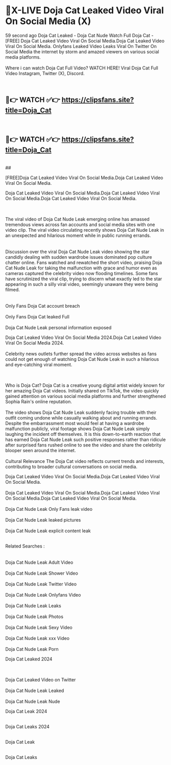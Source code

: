 # 🔴X-LIVE Doja Cat Leaked Video Viral On Social Media (X)<br>


59 second ago Doja Cat Leaked  - Doja Cat Nude  Watch Full Doja Cat - [FREE] Doja Cat Leaked Video Viral On Social Media.Doja Cat Leaked Video Viral On Social Media.   Onlyfans Leaked Video Leaks Viral On Twitter On Social Media the internet by storm and amazed viewers on various social media platforms. <br><br>
Where i can watch Doja Cat Full Video? WATCH HERE! Viral Doja Cat Full Video Instagram, Twitter (X), Discord. <br>


 <br>

##  🔴👉 WATCH ✅👉  <a href="https://clipsfans.site?title=Doja_Cat&ref=git">https://clipsfans.site?title=Doja_Cat</a> <br>
  <br>

##  🔴👉 WATCH ✅👉  <a href="https://clipsfans.site?title=Doja_Cat&ref=git">https://clipsfans.site?title=Doja_Cat</a> <br>
  <br>
  ##



[FREE]Doja Cat Leaked Video Viral On Social Media.Doja Cat Leaked Video Viral On Social Media. <br>

Doja Cat Leaked Video Viral On Social Media.Doja Cat Leaked Video Viral On Social Media.Doja Cat Leaked Video Viral On Social Media. <br>


  <br>

  <br>
The viral video of Doja Cat Nude Leak emerging online has amassed tremendous views across fan accounts and social media sites with one video clip. The viral video circulating recently shows Doja Cat Nude Leak in an unexpected and hilarious moment while in public running errands.<br>
<br>


<br>
Discussion over the viral Doja Cat Nude Leak video showing the star candidly dealing with sudden wardrobe issues dominated pop culture chatter online. Fans watched and rewatched the short video, praising Doja Cat Nude Leak for taking the malfunction with grace and humor even as cameras captured the celebrity video now flooding timelines. Some fans have scrutinized the viral clip, trying to discern what exactly led to the star appearing in such a silly viral video, seemingly unaware they were being filmed.<br>
<br>
<br> 
Only Fans Doja Cat account breach<br>
<br>
Only Fans Doja Cat leaked Full <br>
<br>
Doja Cat Nude Leak personal information exposed<br>

Doja Cat Leaked Video Viral On Social Media 2024.Doja Cat Leaked Video Viral On Social Media 2024. <br>
<br>
Celebrity news outlets further spread the video across websites as fans could not get enough of watching Doja Cat Nude Leak in such a hilarious and eye-catching viral moment.<br>
<br>

<br>
Who is Doja Cat? Doja Cat is a creative young digital artist widely known for her amazing Doja Cat videos. Initially shared on TikTok, the video quickly gained attention on various social media platforms and further strengthened Sophia Rain's online reputation.<br>
<br>
The video shows Doja Cat Nude Leak suddenly facing trouble with their outfit coming undone while casually walking about and running errands. Despite the embarrassment most would feel at having a wardrobe malfunction publicly, viral footage shows Doja Cat Nude Leak simply laughing the incident off themselves. It is this down-to-earth reaction that has earned Doja Cat Nude Leak such positive responses rather than ridicule after surprised fans rushed online to see the video and share the celebrity blooper seen around the internet.<br>
<br>
Cultural Relevance The Doja Cat video reflects current trends and interests, contributing to broader cultural conversations on social media.<br>

Doja Cat Leaked Video Viral On Social Media.Doja Cat Leaked Video Viral On Social Media.<br>
<br>
Doja Cat Leaked Video Viral On Social Media.Doja Cat Leaked Video Viral On Social Media.Doja Cat Leaked Video Viral On Social Media.<br>
<br>
Doja Cat Nude Leak Only Fans leak video<br>
<br>
Doja Cat Nude Leak leaked pictures<br>
<br>
Doja Cat Nude Leak explicit content leak<br>


<br>
Related Searches :<br>
<br>

<br>
Doja Cat Nude Leak Adult Video<br>
<br>
Doja Cat Nude Leak Shower Video<br>
<br>
Doja Cat Nude Leak Twitter Video<br>
<br>
Doja Cat Nude Leak Onlyfans Video<br>
<br>
Doja Cat Nude Leak Leaks<br>
<br>
Doja Cat Nude Leak Photos<br>

<br>
Doja Cat Nude Leak Sexy Video<br>
<br>
Doja Cat Nude Leak xxx Video<br>
<br>
Doja Cat Nude Leak Porn<br>

Doja Cat  Leaked 2024 <br> <br>
<br>

Doja Cat Leaked Video on Twitter <br>
<br>
Doja Cat Nude Leak Leaked<br>
<br>
Doja Cat Nude Leak Nude<br>


Doja Cat  Leak 2024 <br> <br>



Doja Cat  Leaks 2024 <br> <br>



 
Doja Cat  Leak<br> <br>



Doja Cat  Leaks<br> <br>





</p>




 



</p>










